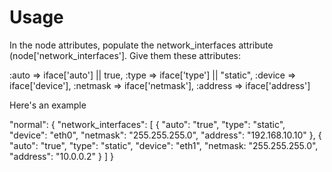 Usage
=====

In the node attributes, populate the network_interfaces attribute (node['network_interfaces']. Give them these attributes:

:auto => iface['auto'] || true,
:type => iface['type'] || "static",
:device => iface['device'],
:netmask => iface['netmask'],
:address => iface['address']

Here's an example

"normal": {
    "network_interfaces": [
		{
    		"auto": "true",
    		"type": "static",
    		"device": "eth0",
    		"netmask": "255.255.255.0",
    		"address": "192.168.10.10"
		},
		{
    		"auto": "true",
    		"type": "static",
    		"device": "eth1",
    		"netmask: "255.255.255.0",
    		"address": "10.0.0.2"
		}
    ]
}
